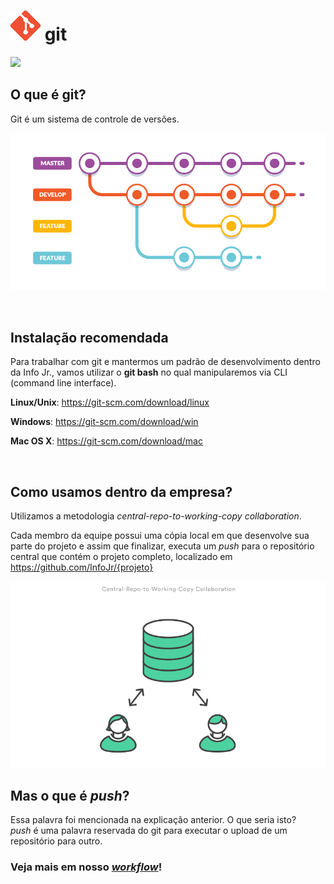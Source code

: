 # ![git logo](imgs/Git.png) git

![](https://img.shields.io/badge/documenta%C3%A7%C3%A3o-em%20desenvolvimento-informational.svg)


## O que é git?
Git é um sistema de controle de versões.


<p align="center">
   <img src="imgs/gitflow.png">
</p>


<br>

## Instalação recomendada
Para trabalhar com git e mantermos um padrão de desenvolvimento dentro da Info Jr., vamos utilizar o **git bash** no qual manipularemos via CLI (command line interface).

**Linux/Unix**: https://git-scm.com/download/linux

**Windows**: https://git-scm.com/download/win

**Mac OS X**: https://git-scm.com/download/mac

<br>

## Como usamos dentro da empresa?

Utilizamos a metodologia *central-repo-to-working-copy collaboration*.


Cada membro da equipe possui uma cópia local em que desenvolve sua parte do projeto e assim que finalizar, executa um *push* para o repositório central que contém o projeto completo, localizado em https://github.com/InfoJr/{projeto}

<p align="center">
   <img src="imgs/ourflow.png">
</p>

## Mas o que é *push*?
Essa palavra foi mencionada na explicação anterior. O que seria isto? <br/>
*push* é uma palavra reservada do git para executar o upload de um repositório para outro.

### **Veja mais em nosso [*workflow*](pages/workflow.md)!**
